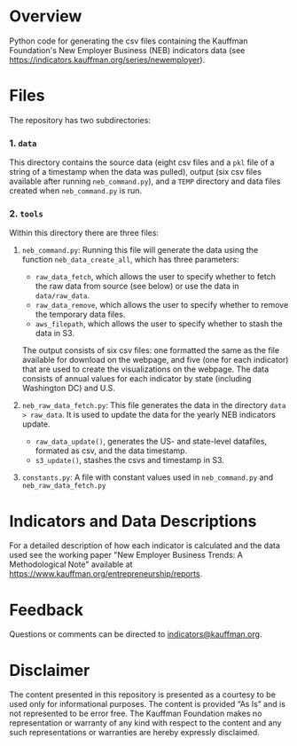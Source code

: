 # Overview
Python code for generating the csv files containing the Kauffman Foundation's New Employer Business (NEB) indicators 
data (see https://indicators.kauffman.org/series/newemployer). 

# Files
The repository has two subdirectories:
### 1. `data`
This directory contains the source data (eight csv files and a `pkl` file of a string of a timestamp when the data was
pulled), output (six csv files available after running `neb_command.py`), and a `TEMP` directory and data files created 
when `neb_command.py` is run. 

### 2. `tools` 
Within this directory there are three files:
1.  `neb_command.py`: Running this file will generate the data using the function `neb_data_create_all`, which has three parameters:
    * `raw_data_fetch`, which allows the user to specify whether to fetch the raw data from source (see below) or use the data in 
 `data/raw_data`.
    * `raw_data_remove`, which allows the user to specify whether to remove the temporary data files.
    * `aws_filepath`, which allows the user to specify whether to stash the data in S3.   

    The output consists of six csv files: one formatted the same as the file available for download on the webpage, and five
(one for each indicator) that are used to create the visualizations on the webpage. The data consists of annual values
for each indicator by state (including Washington DC) and U.S.

2. `neb_raw_data_fetch.py`: This file generates the data in the directory `data > raw_data`. It is used to update the data
for the yearly NEB indicators update.
    * `raw_data_update()`, generates the US- and state-level datafiles, formated as csv, and the data timestamp.
    * `s3_update()`, stashes the csvs and timestamp in S3.

3. `constants.py`: A file with constant values used in `neb_command.py` and `neb_raw_data_fetch.py` 


# Indicators and Data Descriptions
For a detailed description of how each indicator is calculated and the data used see the working paper "New Employer 
Business Trends: A Methodological Note" available at https://www.kauffman.org/entrepreneurship/reports.


# Feedback
Questions or comments can be directed to indicators@kauffman.org.


# Disclaimer
The content presented in this repository is presented as a courtesy to be used only for informational purposes. The 
content is provided “As Is” and is not represented to be error free. The Kauffman Foundation makes no representation or 
warranty of any kind with respect to the content and any such representations or warranties are hereby expressly 
disclaimed.
